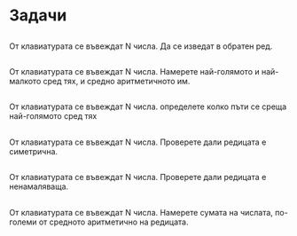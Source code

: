 # Задачи
##
От клавиатурата се въвеждат N числа. Да се изведат в обратен ред.
## 
От клавиатурата се въвеждат N числа. Намерете най-голямото и най-малкото сред тях, и средно аритметичното им.
##
От клавиатурата се въвеждат N числа. определете колко пъти се среща най-голямото сред тях
##
От клавиатурата се въвеждат N числа. Проверете дали редицата е симетрична.
##
От клавиатурата се въвеждат N числа. Проверете дали редицата е ненамаляваща.
##
От клавиатурата се въвеждат N числа. Намерете сумата на числата, по-големи от средното аритметично на редицата.
